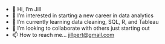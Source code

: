 - 👋 Hi, I’m Jill
- 👀 I’m interested in starting a new career in data analytics
- 🌱 I’m currently learning data cleaning, SQL, R, and Tableau
- 💞️ I’m looking to collaborate with others just starting out
- 📫 How to reach me... jillpert@gmail.com

<!---
jillpert/jillpert is a ✨ special ✨ repository because its `README.md` (this file) appears on your GitHub profile.
You can click the Preview link to take a look at your changes.
--->
